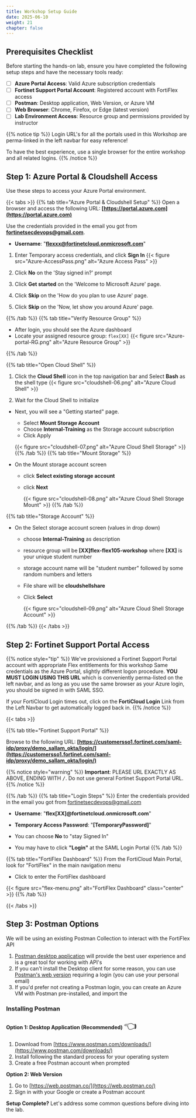 ```yaml
---
title: Workshop Setup Guide
date: 2025-06-10
weight: 21
chapter: false
---
```


## Prerequisites Checklist

Before starting the hands-on lab, ensure you have completed the following setup steps and have the necessary tools ready:

- [ ] **Azure Portal Access**: Valid Azure subscription credentials
- [ ] **Fortinet Support Portal Account**: Registered account with FortiFlex access
- [ ] **Postman**: Desktop application, Web Version, or Azure VM
- [ ] **Web Browser**: Chrome, Firefox, or Edge (latest version)
- [ ] **Lab Environment Access**: Resource group and permissions provided by instructor

{{% notice tip %}}
Login URL's for all the portals used in this Workshop are perma-linked in the left navbar for easy reference!

To have the best experience, use a single browser for the entire workshop and all related logins.
{{% /notice %}}


## Step 1: Azure Portal & Cloudshell Access

Use these steps to access your Azure Portal environment.

{{< tabs >}}
{{% tab title="Azure Portal & Cloudshell Setup" %}}
Open a browser and access the following URL: **[https://portal.azure.com](https://portal.azure.com)**

Use the credentials provided in the email you got from **<fortinetsecdevops@gmail.com>**.

 - **Username**:  "**<flexxx@fortinetcloud.onmicrosoft.com>**"
1. Enter Temporary access credentials, and click **Sign In**
   {{< figure src="Azure-AccessPass.png" alt="Azure Access Pass" >}}

1. Click **No** on the 'Stay signed in?' prompt
1. Click **Get started** on the 'Welcome to Microsoft Azure' page.
1. Click **Skip** on the 'How do you plan to use Azure' page.
1. Click **Skip** on the 'Now, let show you around Azure' page.

{{% /tab %}}
{{% tab title="Verify Resource Group" %}}

   - After login, you should see the Azure dashboard
   - Locate your assigned resource group: `flex[XX]`
     {{< figure src="Azure-portal-RG.png" alt="Azure Resource Group" >}}

{{% /tab %}}

{{% tab title="Open Cloud Shell" %}}
1. Click the **Cloud Shell** icon in the top navigation bar and Select **Bash** as the shell type
{{< figure src="cloudshell-06.png" alt="Azure Cloud Shell" >}}

2. Wait for the Cloud Shell to initialize

* Next, you will see a "Getting started" page.
    * Select **Mount Storage Account**
    * Choose **Internal-Training** as the Storage account subscription
    * Click Apply

    {{< figure src="cloudshell-07.png" alt="Azure Cloud Shell Storage" >}}
{{% /tab %}}
{{% tab title="Mount Storage" %}}
* On the Mount storage account  screen 
  * click **Select existing storage account**
  * click **Next**

    {{< figure src="cloudshell-08.png" alt="Azure Cloud Shell Storage Mount" >}}
{{% /tab %}}

{{% tab title="Storage Account" %}}
* On the Select storage account screen (values in drop down)
  * choose **Internal-Training** as description
  * resource group will be **[XX]flex-flex105-workshop** where **[XX]** is your unique student number
  * storage account name will be "student number" followed by some random numbers and letters
  * File share will be **cloudshellshare**
  * Click **Select**

    {{< figure src="cloudshell-09.png" alt="Azure Cloud Shell Storage Account" >}}
  
{{% /tab %}}
{{< /tabs >}}


## Step 2: Fortinet Support Portal Access

{{% notice style="tip" %}}
We've provisioned a Fortinet Support Portal account with appropriate Flex entitlements for this workshop  Same credentials as the Azure Portal, slightly different logon procedure.  **YOU MUST LOGIN USING THIS URL** which is conveniently perma-listed on the left navbar, and as long as you use the same browser as your Azure login, you should be signed in with SAML SSO.

If your FortiCloud Login times out, click on the **FortiCloud Login** Link from the Left Navbar to get automatically logged back in.
{{% /notice %}}


{{< tabs >}}

{{% tab title="Fortinet Support Portal" %}}

Browse to the following URL: **[https://customersso1.fortinet.com/saml-idp/proxy/demo_sallam_okta/login/](https://customersso1.fortinet.com/saml-idp/proxy/demo_sallam_okta/login/)**

{{% notice style="warning" %}}
**Important**: PLEASE URL EXACTLY AS ABOVE, ENDING WITH <kbd>/</kbd>. Do not use general Fortinet Support Portal URL.
{{% /notice %}}

{{% /tab %}}
{{% tab title="Login Steps" %}}
Enter the credentials provided in the email you got from <fortinetsecdevops@gmail.com>

 - **Username**:  "**flex[XX]@fortinetcloud.onmicrosoft.com**"
 - **Temporary Access Password**:  "**[TemporaryPassword]**"

- You can choose **No** to "stay Signed In"
- You may have to click **"Login"** at the SAML Login Portal
{{% /tab %}}

{{% tab title="FortiFlex Dashboard" %}}
From the FortiCloud Main Portal, look for "FortiFlex" in the main navigation menu
   - Click to enter the FortiFlex dashboard

  {{< figure src="flex-menu.png" alt="FortiFlex Dashboard" class="center" >}}
{{% /tab %}}

{{< /tabs >}}




## Step 3: Postman Options

We will be using an existing Postman Collection to interact with the FortiFlex API
1. [Postman desktop application](https://www.postman.com/) will provide the best user experience and is a great tool for working with API's
2. If you can't install the Desktop client for some reason, you can use [Postman's web version](https://identity.getpostman.com/login?continue=https%3A%2F%2Fgo.postman.co%2Fhome) requiring a login (you can use your personal email)
3. If you'd prefer not creating a Postman login, you can create an Azure VM with Postman pre-installed, and import the 

### Installing Postman

**Option 1: Desktop Application (Recommended)**
<span style="font-size:2em; animation: pointLeft 1s infinite alternate;">👈</span>

<style>
@keyframes pointLeft {
  0% { transform: translateX(0); }
  100% { transform: translateX(-10px); }
}
</style>
1. Download from [https://www.postman.com/downloads/](https://www.postman.com/downloads/)
2. Install following the standard process for your operating system
3. Create a free Postman account when prompted

**Option 2: Web Version**
1. Go to [https://web.postman.co/](https://web.postman.co/)
2. Sign in with your Google or create a Postman account


**Setup Complete?** Let's address some common questions before diving into the lab.

